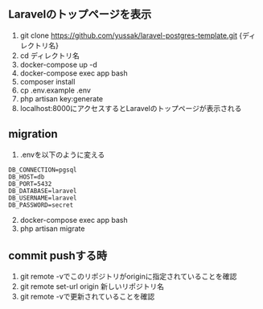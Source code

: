 ## Laravelのトップページを表示
1. git clone https://github.com/yussak/laravel-postgres-template.git {ディレクトリ名}
2. cd ディレクトリ名
3. docker-compose up -d
4. docker-compose exec app bash
5. composer install
6. cp .env.example .env
7. php artisan key:generate
8. localhost:8000にアクセスするとLaravelのトップページが表示される

## migration
1. .envを以下のように変える
```
DB_CONNECTION=pgsql
DB_HOST=db
DB_PORT=5432
DB_DATABASE=laravel
DB_USERNAME=laravel
DB_PASSWORD=secret
```
2.  docker-compose exec app bash
3.  php artisan migrate

## commit pushする時
1. git remote -vでこのリポジトリがoriginに指定されていることを確認
2. git remote set-url origin 新しいリポジトリ名
3. git remote -vで更新されていることを確認
